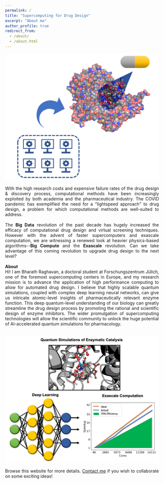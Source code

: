 ```yaml
---
permalink: /
title: "Supercomputing for Drug Design"
excerpt: "About me"
author_profile: true
redirect_from: 
  - /about/
  - /about.html
---
```


<p align="center">
 <img src="images/Banner.jpg">
</p>

<div style="text-align: justify">
With the high research costs and expensive failure rates of the drug design & discovery process, computational methods have been increasingly exploited by both academia and the pharmaceutical industry. The COVID pandemic has exemplified the need for a "lightspeed approach" to drug design, a problem for which computational methods are well-suited to address.
<br>
<br>
The <b>Big Data</b> revolution of the past decade has hugely increased the efficacy of computational drug design and virtual screening techniques. However with the advent of faster supercomputers and exascale computation, we are witnessing a renewed look at heavier physics-based algorithms--<b>Big Compute</b> and the <b>Exascale</b> revolution. Can we take advantage of this coming revolution to upgrade drug design to the next level?
<br>
<br>
<b>About</b>
<br>
Hi! I am Bharath Raghavan, a doctoral student at Forschungszentrum Jülich, one of the foremost supercomputing centers in Europe, and my research mission is to advance the application of high performance computing to allow for automated drug design. I believe that highly scalable quantum simulations, coupled with complex deep learning neural networks, can give us intricate atomic-level insights of pharmaceutically relevant enzyme function. This deep quantum-level understanding of our biology can greatly streamline the drug design process by promoting the rational and scientific design of enzyme inhibitors. The wider promulgation of supercomputing technologies will allow the scientific community to unlock the huge potential of AI-accelerated quantum simulations for pharmacology.
<br>
<br>
</div>

<p align="center">
 <img src="images/Banner2.jpg">
</p>

<div style="text-align: justify">
Browse this website for more details. <a href="https://www.fz-juelich.de/profile/raghavan_b">Contact me</a> if you wish to collaborate on some exciting ideas!
</div>
